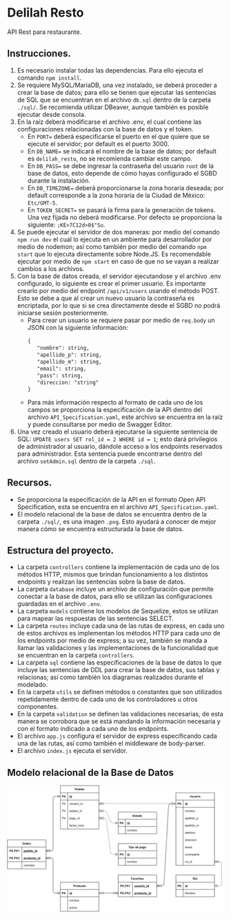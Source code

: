 # Delilah Resto

API Rest para restaurante.

## Instrucciones.

1. Es necesario instalar todas las dependencias. Para ello ejecuta el comando `npm install`.
2. Se requiere MySQL/MariaDB, una vez instalado, se deberá proceder a crear la base de datos; para ello se tienen que ejecutar las sentencias de SQL que se encuentran en el archivo `db.sql` dentro de la carpeta `./sql/`. Se recomienda utilizar DBeaver, aunque también es posible ejecutar desde consola.
3. En la raíz deberá modificarse el archivo .env, el cual contiene las configuraciones relacionadas con la base de datos y el token.
   - En `PORT=` deberá especificarse el puerto en el que quiere que se ejecute el servidor; por default es el puerto 3000.
   - En `DB_NAME=` se indicará el nombre de la base de datos; por default es `delilah_resto`, no se recomienda cambiar este campo.
   - En `DB_PASS=` se debe ingresar la contraseña del usuario `root` de la base de datos, esto depende de cómo hayas configurado el SGBD durante la instalación.
   - En `DB_TIMEZONE=` deberá proporcionarse la zona horaria deseada; por default corresponde a la zona horaria de la Ciudad de México: `Etc/GMT-5`.
   - En `TOKEN_SECRET=` se pasará la firma para la generación de tokens. Una vez fijada no deberá modificarse. Por defecto se proporciona la siguiente: `;KE>7C12d>0$"Su`.
4. Se puede ejecutar el servidor de dos maneras: por medio del comando `npm run dev` el cual lo ejecuta en un ambiente para desarrollador por medio de nodemon; así como también por medio del comando `npm start` que lo ejecuta directamente sobre Node.JS. Es recomendable ejecutar por medio de `npm start` en caso de que no se vayan a realizar cambios a los archivos.
5. Con la base de datos creada, el servidor ejecutandose y el archivo .env configurado, lo siguiente es crear el primer usuario. Es importante crearlo por medio del endpoint `/api/v1/users` usando el método POST. Esto se debe a que al crear un nuevo usuario la contraseña es encriptada, por lo que si se crea directamente desde el SGBD no podrá iniciarse sesión posteriormente.
   - Para crear un usuario se requiere pasar por medio de `req.body` un JSON con la siguiente información:
     ```
     {
        "nombre": string,
        "apellido_p": string,
        "apellido_m": string,
        "email": string,
        "pass": string,
        "direccion: "string"
     }
     ```
   - Para más información respecto al formato de cada uno de los campos se proporciona la especificación de la API dentro del archivo `API_Specification.yaml`, este archivo se encuentra en la raíz y puede consultarse por medio de Swagger Editor.
6. Una vez creado el usuario deberá ejecutarse la siguiente sentencia de SQL: `UPDATE users SET rol_id = 2 WHERE id = 1`; esto dará privilegios de administrador al usuario, dándole acceso a los endpoints reservados para administrador. Esta sentencia puede encontrarse dentro del archivo `setAdmin.sql` dentro de la carpeta `./sql`.

## Recursos.

- Se proporciona la especificación de la API en el formato Open API Specification, esta se encuentra en el archivo `API_Specification.yaml`.
- El modelo relacional de la base de datos se encuentra dentro de la carpeta `./sql/`, es una imagen `.png`. Esto ayudará a conocer de mejor manera cómo se encuentra estructurada la base de datos.

## Estructura del proyecto.

- La carpeta `controllers` contiene la implementación de cada uno de los métodos HTTP, mismos que brindan funcionamiento a los distintos endpoints y realizan las sentencias sobre la base de datos.
- La carpeta `database` incluye un archivo de configuración que permite conectar a la base de datos, para ello se utilizan las configuraciones guardadas en el archivo `.env`.
- La carpeta `models` contiene los modelos de Sequelize, estos se utilizan para mapear las respuestas de las sentencias SELECT.
- La carpeta `routes` incluye cada una de las rutas de express, en cada uno de estos archivos es implementan los métodos HTTP para cada uno de los endpoints por medio de express; a su vez, también se manda a llamar las validaciones y las implementaciones de la funcionalidad que se encuentran en la carpeta `controllers`.
- La carpeta `sql` contiene las especificaciones de la base de datos lo que incluye las sentencias de DDL para crear la base de datos, sus tablas y relacionas; así como también los diagramas realizados durante el modelado.
- En la carpeta `utils` se definen métodos o constantes que son utilizados repetidamente dentro de cada uno de los controladores u otros componentes.
- En la carpeta `validation` se definen las validaciones necesarias, de esta manera se corrobora que se está mandando la información necesaria y con el formato indicado a cada uno de los endpoints.
- El archivo `app.js` configura el servidor de express especificando cada una de las rutas, así como también el middleware de body-parser.
- El archivo `index.js` ejecuta el servidor.

## Modelo relacional de la Base de Datos

![Modelo relacional](./sql/diagrams/relational-model.png)
